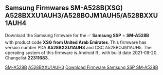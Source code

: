 <h2>Samsung Firmwares SM-A528B(XSG) A528BXXU1AUH3/A528BOJM1AUH5/A528BXXU1AUH4</h2>
Download the Samsung firmware for the ✅ <strong>Samsung SSP </strong> ⭐ <strong>SM-A528B</strong> with product code <strong>XSG</strong> <strong> from United Arab Emirates</strong>. This firmware has version number PDA <strong>A528BXXU1AUH3</strong> and CSC A528BOJM1AUH5. The operating system of this firmware is Android R , with build date 2021-08-20. Changelist <strong>22311683</strong>.


[SM-A528B](https://samfirm.shop/samsung/model/SM-A528B)
[A528BXXU1AUH3](https://samfirm.shop/samsung/pda/A528BXXU1AUH3)
[Download Firmware Samsung SSP SM-A528B](https://samfirm.shop/samsung/firmware/454172)
